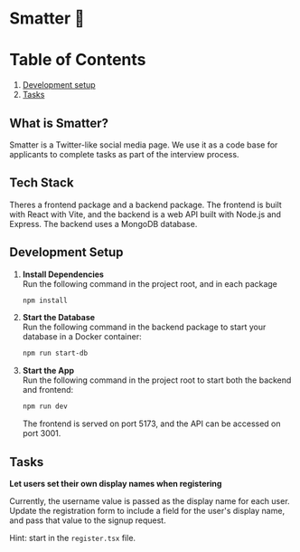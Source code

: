 # Smatter 🚀

# Table of Contents

1. [Development setup](#example)
2. [Tasks](#Tasks)

## What is Smatter?

Smatter is a Twitter-like social media page. We use it as a code base for applicants to complete tasks as part of the interview process.

## Tech Stack

Theres a frontend package and a backend package. The frontend is built with React with Vite, and the backend is a web API built with Node.js and Express. The backend uses a MongoDB database.

## Development Setup

1. **Install Dependencies**\
   Run the following command in the project root, and in each package

   ```bash
   npm install
   ```

2. **Start the Database**\
   Run the following command in the backend package to start your database in a Docker container:

   ```bash
   npm run start-db
   ```

3. **Start the App**\
   Run the following command in the project root to start both the backend and frontend:

   ```bash
   npm run dev
   ```

   The frontend is served on port 5173, and the API can be accessed on port 3001.

## Tasks

**Let users set their own display names when registering**

Currently, the username value is passed as the display name for each user. Update the registration form to include a field for the user's display name, and pass that value to the signup request.

Hint: start in the `register.tsx` file.

